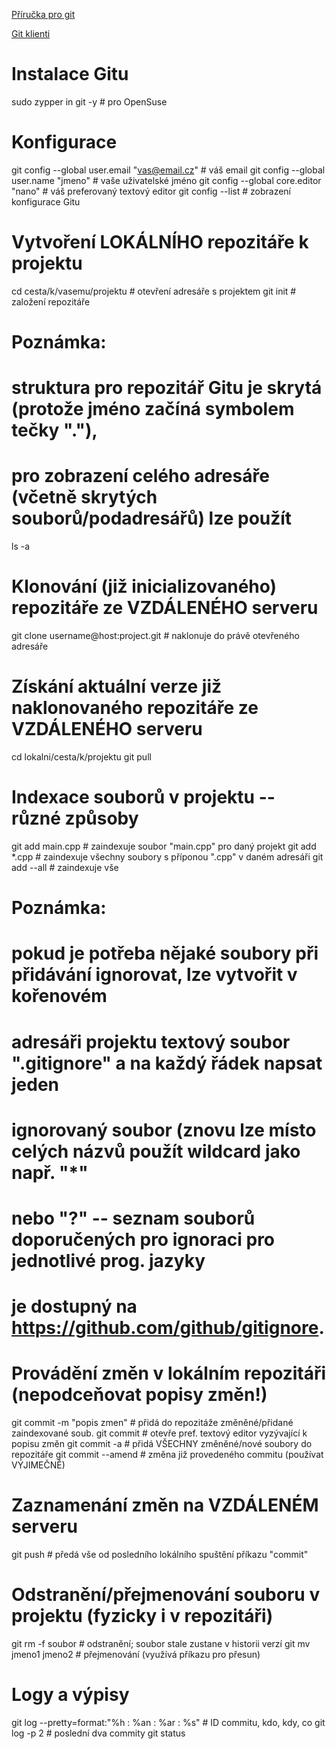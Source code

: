 [Příručka pro git](https://knihy.nic.cz/files/nic/edice/scott_chacon_pro_git.pdf)

[Git klienti](https://git-scm.com/download/gui/linux)

# Instalace Gitu
sudo zypper in git -y # pro OpenSuse

# Konfigurace
git config --global user.email "vas@email.cz" # váš email
git config --global user.name "jmeno"         # vaše uživatelské jméno
git config --global core.editor "nano"        # váš preferovaný textový editor
git config --list                             # zobrazení konfigurace Gitu

# Vytvoření LOKÁLNÍHO repozitáře k projektu
cd cesta/k/vasemu/projektu # otevření adresáře s projektem
git init                   # založení repozitáře
# Poznámka:
# struktura pro repozitář Gitu je skrytá (protože jméno začíná symbolem tečky "."),
# pro zobrazení celého adresáře (včetně skrytých souborů/podadresářů) lze použít
ls -a

# Klonování (již inicializovaného) repozitáře ze VZDÁLENÉHO serveru
git clone username@host:project.git # naklonuje do právě otevřeného adresáře

# Získání aktuální verze již naklonovaného repozitáře ze VZDÁLENÉHO serveru
cd lokalni/cesta/k/projektu
git pull

# Indexace souborů v projektu -- různé způsoby
git add main.cpp # zaindexuje soubor "main.cpp" pro daný projekt
git add *.cpp    # zaindexuje všechny soubory s příponou ".cpp" v daném adresáři
git add --all    # zaindexuje vše
# Poznámka:
# pokud je potřeba nějaké soubory při přidávání ignorovat, lze vytvořit v kořenovém
# adresáři projektu textový soubor ".gitignore" a na každý řádek napsat jeden 
# ignorovaný soubor (znovu lze místo celých názvů použít wildcard jako např. "*" 
# nebo "?" -- seznam souborů doporučených pro ignoraci pro jednotlivé prog. jazyky
# je dostupný na https://github.com/github/gitignore.

# Provádění změn v lokálním repozitáři (nepodceňovat popisy změn!)
git commit -m "popis zmen" # přidá do repozitáže změněné/přidané zaindexované soub.
git commit                 # otevře pref. textový editor vyzývající k popisu změn
git commit -a              # přidá VŠECHNY změněné/nové soubory do repozitáře
git commit --amend         # změna již provedeného commitu (používat VÝJIMEČNĚ)

# Zaznamenání změn na VZDÁLENÉM serveru
git push # předá vše od posledního lokálního spuštění příkazu "commit"

# Odstranění/přejmenování souboru v projektu (fyzicky i v repozitáři)
git rm -f soubor     # odstranění; soubor stale zustane v historii verzí
git mv jmeno1 jmeno2 # přejmenování (využívá příkazu pro přesun)

# Logy a výpisy
git log --pretty=format:"%h : %an : %ar : %s" # ID commitu, kdo, kdy, co
git log -p 2                                  # poslední dva commity
git status
